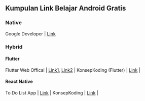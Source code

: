 ## Kumpulan Link Belajar Android Gratis

### Native 
Google Developer       | [Link](https://developer.android.com/courses)

### Hybrid
#### Flutter
Flutter Web Offical    | [Link1](https://flutter.dev/apprentice-giveaway), [Link2](https://flutter.dev/docs) |
KonsepKoding (Flutter) | [Link](https://www.konsepkoding.com/search/label/Flutter?&max-results=8) |
#### React Native
To Do List App         | [Link](https://www.youtube.com/watch?v=0kL6nhutjQ8&t=15s) |
KonsepKoding           | [Link](https://www.konsepkoding.com/search/label/React%20Native?&max-results=8) |
